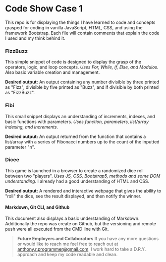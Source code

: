 # Code Show Case 1

This repo is for displaying the things I have learned to code and concepts grasped for coding in vanilla JavaScript, HTML, CSS, and using the framework Bootstrap. Each file will contain comments that explain the code I used and my think behind it.

### FizzBuzz

This simple snippet of code is designed to display the grasp of the operators, logic, and loop concepts. *Uses For, While, If, Else, and Modulos.* Also basic variable creation and management. 

**Desired output:** An output containing any number divisible by three printed as "Fizz", divisible by five printed as "Buzz", and if divisible by both printed as "FizzBuzz".

### Fibi

This small snippet displays an understanding of increments, indexes, and basic functions with parameters. *Uses function, parameters, list/array indexing, and increments.*

**Desired output:** An output returned from the function that contains a list/array with a series of Fibonacci numbers up to the count of the inputted parameter "n".

### Dicee

This game is launched in a browser to create a randomized dice roll between two "players". *Uses JS, CSS, Bootstrap5, methods and some DOM understanding.* I already had a good understanding of HTML and CSS.

**Desired output:** A rendered and interactive webpage that gives the ability to "roll" the dice, see the result displayed, and then notify the winner.

#### Markdown, Git CLI, and Github

This document also displays a basic understanding of Markdown. Additionally the repo was create on Github, but the versioning and remote push were all executed from the CMD line with Git.

> **Future Employers and Collaborators** If you have any more questions or would like to reach me feel free to reach out at <anthony.r.programmer@gmail.com>. I work hard to take a D.R.Y. approach and keep my code readable and clean.